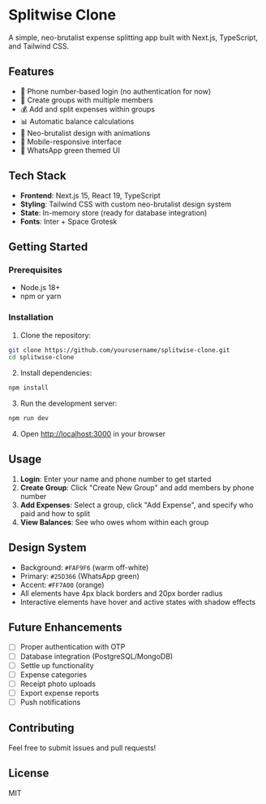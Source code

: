 # Splitwise Clone

A simple, neo-brutalist expense splitting app built with Next.js, TypeScript, and Tailwind CSS.

## Features

- 📱 Phone number-based login (no authentication for now)
- 👥 Create groups with multiple members
- 💰 Add and split expenses within groups
- 📊 Automatic balance calculations
- 🎨 Neo-brutalist design with animations
- 📱 Mobile-responsive interface
- 💚 WhatsApp green themed UI

## Tech Stack

- **Frontend**: Next.js 15, React 19, TypeScript
- **Styling**: Tailwind CSS with custom neo-brutalist design system
- **State**: In-memory store (ready for database integration)
- **Fonts**: Inter + Space Grotesk

## Getting Started

### Prerequisites

- Node.js 18+ 
- npm or yarn

### Installation

1. Clone the repository:
```bash
git clone https://github.com/yourusername/splitwise-clone.git
cd splitwise-clone
```

2. Install dependencies:
```bash
npm install
```

3. Run the development server:
```bash
npm run dev
```

4. Open [http://localhost:3000](http://localhost:3000) in your browser

## Usage

1. **Login**: Enter your name and phone number to get started
2. **Create Group**: Click "Create New Group" and add members by phone number
3. **Add Expenses**: Select a group, click "Add Expense", and specify who paid and how to split
4. **View Balances**: See who owes whom within each group

## Design System

- Background: `#FAF9F6` (warm off-white)
- Primary: `#25D366` (WhatsApp green)
- Accent: `#FF7A00` (orange)
- All elements have 4px black borders and 20px border radius
- Interactive elements have hover and active states with shadow effects

## Future Enhancements

- [ ] Proper authentication with OTP
- [ ] Database integration (PostgreSQL/MongoDB)
- [ ] Settle up functionality
- [ ] Expense categories
- [ ] Receipt photo uploads
- [ ] Export expense reports
- [ ] Push notifications

## Contributing

Feel free to submit issues and pull requests!

## License

MIT
